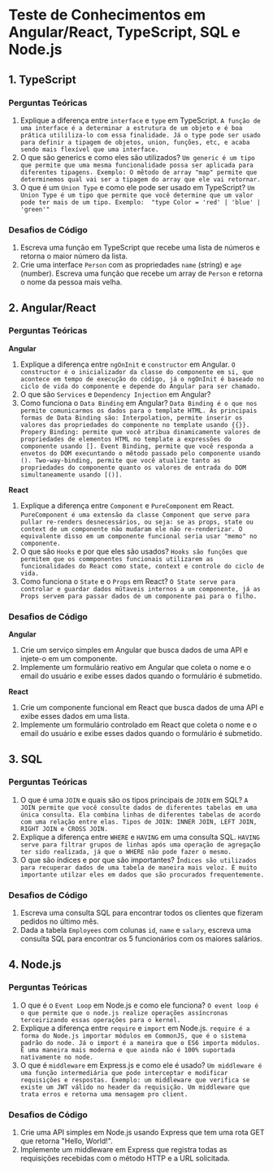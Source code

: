 # Teste de Conhecimentos em Angular/React, TypeScript, SQL e Node.js

## 1. TypeScript

### Perguntas Teóricas

1. Explique a diferença entre `interface` e `type` em TypeScript.
`A função de uma interface é a determinar a estrutura de um objeto e é boa prática utililiza-lo com essa finalidade. Já o type pode ser usado para definir a tipagem de objetos, union, funções, etc, e acaba sendo mais flexível que uma interface.`
2. O que são generics e como eles são utilizados?
`Um generic é um tipo que permite que uma mesma funcionalidade possa ser aplicada para diferentes tipagens. Exemplo: O mẽtodo de array "map" permite que determinemos qual vai ser a tipagem do array que ele vai retornar. `
3. O que é um `Union Type` e como ele pode ser usado em TypeScript?
`Um Union Type é um tipo que permite que você determine que um valor pode ter mais de um tipo. Exemplo:  "type Color = 'red' | 'blue' | 'green'"`

### Desafios de Código

1. Escreva uma função em TypeScript que recebe uma lista de números e retorna o maior número da lista.
2. Crie uma interface `Person` com as propriedades `name` (string) e `age` (number). Escreva uma função que recebe um array de `Person` e retorna o nome da pessoa mais velha.

## 2. Angular/React

### Perguntas Teóricas

**Angular**

1. Explique a diferença entre `ngOnInit` e `constructor` em Angular.
`O constructor é o inicializador da classe do componente em si, que acontece em tempo de execução do código, já o ngOnInit é baseado no ciclo de vida do componente e depende do Angular para ser chamado.`
2. O que são `Services` e `Dependency Injection` em Angular?
3. Como funciona o `Data Binding` em Angular?
`Data Binding é o que nos permite comunicarmos os dados para o template HTML. As principais formas de Data Binding são: Interpolation, permite inserir os valores das propriedades do componente no template usando {{}}. Propery Binding: permite que você atribua dinamicamente valores de propriedades de elementos HTML no template a expressões do componente usando []. Event Binding, permite que você responda a envetos do DOM execuntando o mẽtodo passado pelo componente usando (). Two-way-binding, permite que você atualize tanto as propriedades do componente quanto os valores de entrada do DOM simultaneamente usando [()].`

**React**

1. Explique a diferença entre `Component` e `PureComponent` em React.
`PureComponent é uma extensão da classe Component que serve para pullar re-renders desnecessários, ou seja: se as props, state ou context de um componente não mudaram ele não re-renderizar. O equivalente disso em um componente funcional seria usar "memo" no componente.`
2. O que são `Hooks` e por que eles são usados?
`Hooks são funções que permitem que os commponentes funcionais utilizarem as funcionalidades do React como state, context e controle do ciclo de vida.`
3. Como funciona o `State` e o `Props` em React?
`O State serve para controlar e guardar dados mũtaveis internos a um componente, já as Props servem para passar dados de um componente pai para o filho.  `

### Desafios de Código

**Angular**

1. Crie um serviço simples em Angular que busca dados de uma API e injete-o em um componente.
2. Implemente um formulário reativo em Angular que coleta o nome e o email do usuário e exibe esses dados quando o formulário é submetido.

**React**

1. Crie um componente funcional em React que busca dados de uma API e exibe esses dados em uma lista.
2. Implemente um formulário controlado em React que coleta o nome e o email do usuário e exibe esses dados quando o formulário é submetido.

## 3. SQL

### Perguntas Teóricas

1. O que é uma `JOIN` e quais são os tipos principais de `JOIN` em SQL?
`A JOIN permite que você consulte dados de diferentes tabelas em uma única consulta. Ela combina linhas de diferentes tabelas de acordo com uma relação entre elas. Tipos de JOIN: INNER JOIN, LEFT JOIN, RIGHT JOIN e CROSS JOIN.`
2. Explique a diferença entre `WHERE` e `HAVING` em uma consulta SQL.
`HAVING serve para filtrar grupos de linhas após uma operação de agregação ter sido realizada, já que o WHERE não pode fazer o mesmo.`
3. O que são índices e por que são importantes?
`Ĩndices são utilizados para recuperar dados de uma tabela de maneira mais veloz. É muito importante utilzar eles em dados que são procurados frequentemente.`

### Desafios de Código

1. Escreva uma consulta SQL para encontrar todos os clientes que fizeram pedidos no último mês.
2. Dada a tabela `Employees` com colunas `id`, `name` e `salary`, escreva uma consulta SQL para encontrar os 5 funcionários com os maiores salários.

## 4. Node.js

### Perguntas Teóricas

1. O que é o `Event Loop` em Node.js e como ele funciona?
`O event loop é o que permite que o node.js realize operações assíncronas terceirizando essas operações para o kernel.`
2. Explique a diferença entre `require` e `import` em Node.js.
`require é a forma do Node.js importar módulos em CommonJS, que é o sistema padrão do node. Já o import é a maneira que o ES6 importa módulos. Ẽ uma maneira mais moderna e que ainda não é 100% suportada nativamente no node.`
3. O que é `middleware` em Express.js e como ele é usado?
`Um middleware é uma função intermediária que pode interceptar e modificar requisições e respostas. Exemplo: um middleware que verifica se existe um JWT válido no header da requisição. Um middleware que trata erros e retorna uma mensagem pro client.`

### Desafios de Código

1. Crie uma API simples em Node.js usando Express que tem uma rota GET que retorna "Hello, World!".
2. Implemente um middleware em Express que registra todas as requisições recebidas com o método HTTP e a URL solicitada.
